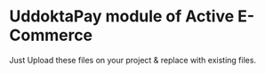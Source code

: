 # UddoktaPay module of Active E-Commerce
Just Upload these files on your project & replace with existing files.
